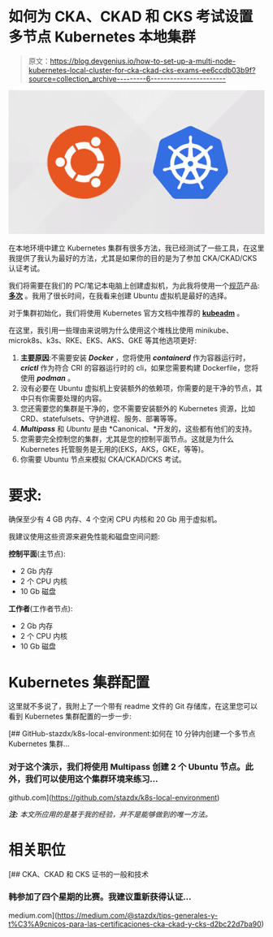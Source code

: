 # 如何为 CKA、CKAD 和 CKS 考试设置多节点 Kubernetes 本地集群

> 原文：<https://blog.devgenius.io/how-to-set-up-a-multi-node-kubernetes-local-cluster-for-cka-ckad-cks-exams-ee6ccdb03b9f?source=collection_archive---------6----------------------->

![](img/4f0420250cd63f3645622f30f03bfa0c.png)

在本地环境中建立 Kubernetes 集群有很多方法，我已经测试了一些工具，在这里我提供了我认为最好的方法，尤其是如果你的目的是为了参加 CKA/CKAD/CKS 认证考试。

我们将需要在我们的 PC/笔记本电脑上创建虚拟机，为此我将使用一个[规范](https://canonical.com/)产品: [**多次**](https://multipass.run/) 。我用了很长时间，在我看来创建 Ubuntu 虚拟机是最好的选择。

对于集群初始化，我们将使用 Kubernetes 官方文档中推荐的 [**kubeadm**](https://kubernetes.io/docs/setup/production-environment/tools/kubeadm/install-kubeadm/) 。

在这里，我引用一些理由来说明为什么使用这个堆栈比使用 minikube、microk8s、k3s、RKE、EKS、AKS、GKE 等其他选项更好:

1.  **主要原因**:不需要安装 ***Docker*** ，您将使用 ***containerd*** 作为容器运行时， ***crictl*** 作为符合 CRI 的容器运行时的 cli，如果您需要构建 Dockerfile，您将使用 ***podman*** 。
2.  没有必要在 Ubuntu 虚拟机上安装额外的依赖项，你需要的是干净的节点，其中只有你需要处理的内容。
3.  您还需要您的集群是干净的，您不需要安装额外的 Kubernetes 资源，比如 CRD、statefulsets、守护进程、服务、部署等等。
4.  ***Multipass*** 和 *Ubuntu* 是由 *Canonical、*开发的，这些都有他们的支持。
5.  您需要完全控制您的集群，尤其是您的控制平面节点。这就是为什么 Kubernetes 托管服务是无用的(EKS，AKS，GKE，等等)。
6.  你需要 Ubuntu 节点来模拟 CKA/CKAD/CKS 考试。

# **要求:**

确保至少有 4 GB 内存、4 个空闲 CPU 内核和 20 Gb 用于虚拟机。

我建议使用这些资源来避免性能和磁盘空间问题:

**控制平面**(主节点):

*   2 Gb 内存
*   2 个 CPU 内核
*   10 Gb 磁盘

**工作者**(工作者节点):

*   2 Gb 内存
*   2 个 CPU 内核
*   10 Gb 磁盘

# Kubernetes 集群配置

这里就不多说了，我附上了一个带有 readme 文件的 Git 存储库，在这里您可以看到 Kubernetes 集群配置的一步一步:

[](https://github.com/stazdx/k8s-local-environment) [## GitHub-stazdx/k8s-local-environment:如何在 10 分钟内创建一个多节点 Kubernetes 集群…

### 对于这个演示，我们将使用 Multipass 创建 2 个 Ubuntu 节点。此外，我们可以使用这个集群环境来练习…

github.com](https://github.com/stazdx/k8s-local-environment) 

***注:*** *本文所应用的是基于我的经验，并不是能够做到的唯一方法。*

# 相关职位

[](https://medium.com/@stazdx/tips-generales-y-t%C3%A9cnicos-para-las-certificaciones-cka-ckad-y-cks-d2bc22d7ba90) [## CKA、CKAD 和 CKS 证书的一般和技术

### 韩参加了四个星期的比赛。我建议重新获得认证…

medium.com](https://medium.com/@stazdx/tips-generales-y-t%C3%A9cnicos-para-las-certificaciones-cka-ckad-y-cks-d2bc22d7ba90)
